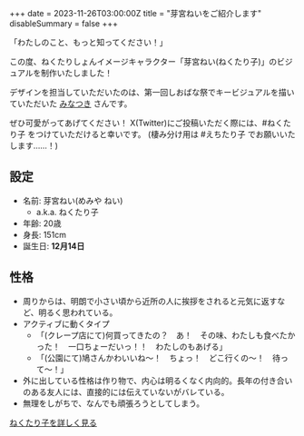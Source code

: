 +++
date = 2023-11-26T03:00:00Z
title = "芽宮ねいをご紹介します"
disableSummary = false
+++

「わたしのこと、もっと知ってください！」

<!--more-->

この度、ねくたりしょんイメージキャラクター「芽宮ねい(ねくたり子)」のビジュアルを制作いたしました！

デザインを担当していただいたのは、第一回しおばな祭でキービジュアルを描いていただいた [みなつき](https://x.com/m1natsuk1) さんです。

ぜひ可愛がってあげてください！ 
X(Twitter)にご投稿いただく際には、#ねくたり子 をつけていただけると幸いです。
(棲み分け用は #えちたり子 でお願いいたします……！)

## 設定

- 名前: 芽宮ねい(めみや ねい)
  - a.k.a. ねくたり子
- 年齢: 20歳
- 身長: 151cm
- 誕生日: **12月14日**

## 性格
- 周りからは、明朗で小さい頃から近所の人に挨拶をされると元気に返すなど、明るく思われている。
- アクティブに動くタイプ
  - 「(クレープ店にて)何買ってきたの？　あ！　その味、わたしも食べたかった！　一口ちょーだいっ！！　わたしのもあげる」
  - 「(公園にて)鳩さんかわいいね〜！　ちょっ！　どこ行くの〜！　待って〜！」
- 外に出している性格は作り物で、内心は明るくなく内向的。長年の付き合いのある友人には、直接的には伝えていないがバレている。
- 無理をしがちで、なんでも頑張ろうとしてしまう。

[ねくたり子を詳しく見る](/nectari-co)
